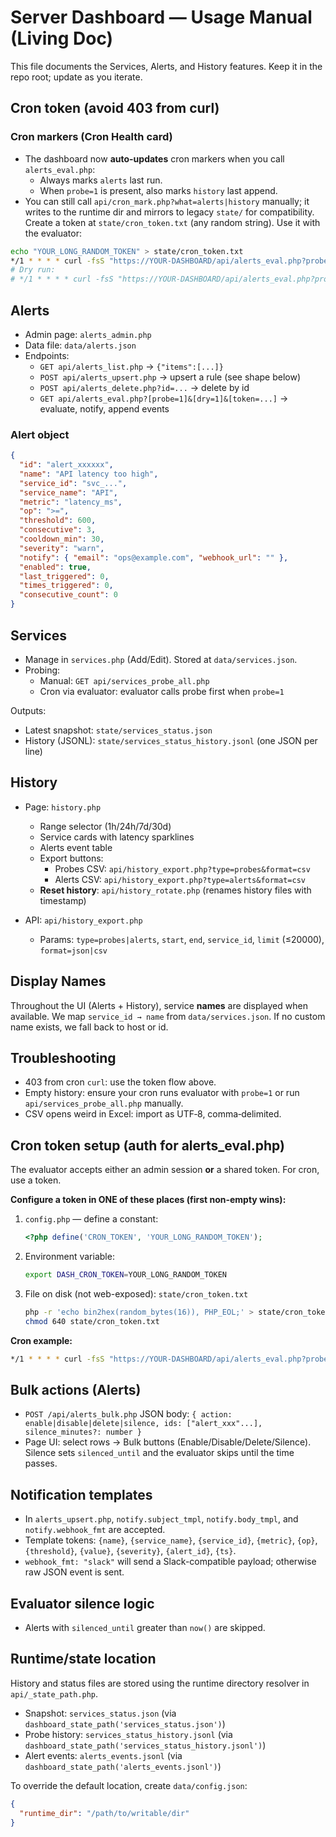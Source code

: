 # Server Dashboard — Usage Manual (Living Doc)

This file documents the Services, Alerts, and History features. Keep it in the repo root; update as you iterate.

## Cron token (avoid 403 from curl)


### Cron markers (Cron Health card)
- The dashboard now **auto-updates** cron markers when you call `alerts_eval.php`:
  - Always marks `alerts` last run.
  - When `probe=1` is present, also marks `history` last append.
- You can still call `api/cron_mark.php?what=alerts|history` manually; it writes to the runtime dir and mirrors to legacy `state/` for compatibility.
Create a token at `state/cron_token.txt` (any random string). Use it with the evaluator:

```bash
echo "YOUR_LONG_RANDOM_TOKEN" > state/cron_token.txt
*/1 * * * * curl -fsS "https://YOUR-DASHBOARD/api/alerts_eval.php?probe=1&token=YOUR_LONG_RANDOM_TOKEN" >/dev/null
# Dry run:
# */1 * * * * curl -fsS "https://YOUR-DASHBOARD/api/alerts_eval.php?probe=1&dry=1&token=YOUR_LONG_RANDOM_TOKEN" >/dev/null
```

## Alerts
- Admin page: `alerts_admin.php`
- Data file: `data/alerts.json`
- Endpoints:
  - `GET api/alerts_list.php` → `{"items":[...]}`
  - `POST api/alerts_upsert.php` → upsert a rule (see shape below)
  - `POST api/alerts_delete.php?id=...` → delete by id
  - `GET api/alerts_eval.php?[probe=1]&[dry=1]&[token=...]` → evaluate, notify, append events

### Alert object
```json
{
  "id": "alert_xxxxxx",
  "name": "API latency too high",
  "service_id": "svc_...",
  "service_name": "API",
  "metric": "latency_ms",
  "op": ">=",
  "threshold": 600,
  "consecutive": 3,
  "cooldown_min": 30,
  "severity": "warn",
  "notify": { "email": "ops@example.com", "webhook_url": "" },
  "enabled": true,
  "last_triggered": 0,
  "times_triggered": 0,
  "consecutive_count": 0
}
```

## Services
- Manage in `services.php` (Add/Edit). Stored at `data/services.json`.
- Probing:
  - Manual: `GET api/services_probe_all.php`
  - Cron via evaluator: evaluator calls probe first when `probe=1`

Outputs:
- Latest snapshot: `state/services_status.json`
- History (JSONL): `state/services_status_history.jsonl` (one JSON per line)

## History
- Page: `history.php`
  - Range selector (1h/24h/7d/30d)
  - Service cards with latency sparklines
  - Alerts event table
  - Export buttons:
    - Probes CSV: `api/history_export.php?type=probes&format=csv`
    - Alerts CSV: `api/history_export.php?type=alerts&format=csv`
  - **Reset history**: `api/history_rotate.php` (renames history files with timestamp)

- API: `api/history_export.php`
  - Params: `type=probes|alerts`, `start`, `end`, `service_id`, `limit` (≤20000), `format=json|csv`

## Display Names
Throughout the UI (Alerts + History), service **names** are displayed when available. We map `service_id → name` from `data/services.json`. If no custom name exists, we fall back to host or id.

## Troubleshooting
- 403 from cron `curl`: use the token flow above.
- Empty history: ensure your cron runs evaluator with `probe=1` or run `api/services_probe_all.php` manually.
- CSV opens weird in Excel: import as UTF‑8, comma‑delimited.

## Cron token setup (auth for alerts_eval.php)

The evaluator accepts either an admin session **or** a shared token. For cron, use a token.

**Configure a token in ONE of these places (first non-empty wins):**
1. `config.php` — define a constant:
   ```php
   <?php define('CRON_TOKEN', 'YOUR_LONG_RANDOM_TOKEN');
   ```
2. Environment variable:
   ```bash
   export DASH_CRON_TOKEN=YOUR_LONG_RANDOM_TOKEN
   ```
3. File on disk (not web-exposed): `state/cron_token.txt`
   ```bash
   php -r 'echo bin2hex(random_bytes(16)), PHP_EOL;' > state/cron_token.txt
   chmod 640 state/cron_token.txt
   ```

**Cron example:**
```bash
*/1 * * * * curl -fsS "https://YOUR-DASHBOARD/api/alerts_eval.php?probe=1&token=YOUR_LONG_RANDOM_TOKEN" >/dev/null
```


## Bulk actions (Alerts)
- `POST /api/alerts_bulk.php` JSON body: `{ action: enable|disable|delete|silence, ids: ["alert_xxx"...], silence_minutes?: number }`
- Page UI: select rows → Bulk buttons (Enable/Disable/Delete/Silence). Silence sets `silenced_until` and the evaluator skips until the time passes.

## Notification templates
- In `alerts_upsert.php`, `notify.subject_tmpl`, `notify.body_tmpl`, and `notify.webhook_fmt` are accepted.
- Template tokens: `{name}`, `{service_name}`, `{service_id}`, `{metric}`, `{op}`, `{threshold}`, `{value}`, `{severity}`, `{alert_id}`, `{ts}`.
- `webhook_fmt: "slack"` will send a Slack-compatible payload; otherwise raw JSON event is sent.

## Evaluator silence logic
- Alerts with `silenced_until` greater than `now()` are skipped.



## Runtime/state location
History and status files are stored using the runtime directory resolver in `api/_state_path.php`.
- Snapshot: `services_status.json` (via `dashboard_state_path('services_status.json')`)
- Probe history: `services_status_history.jsonl` (via `dashboard_state_path('services_status_history.jsonl')`)
- Alert events: `alerts_events.jsonl` (via `dashboard_state_path('alerts_events.jsonl')`)

To override the default location, create `data/config.json`:
```json
{
  "runtime_dir": "/path/to/writable/dir"
}
```
